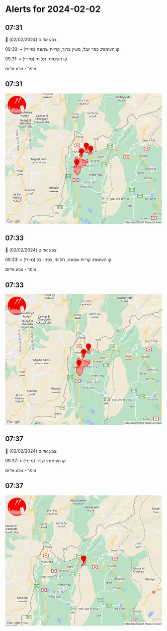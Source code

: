 # Alerts for 2024-02-02

## 07:31

🔴 צבע אדום (02/02/2024):

09:30:
• קו העימות: כפר יובל, מעיין ברוך, קריית שמונה (מיידי)

09:31:
• קו העימות: תל חי (מיידי)

צופר - צבע אדום

## 07:31

![Photo](images/19260.jpg)

## 07:33

🔴 צבע אדום (02/02/2024):

09:33:
• קו העימות: קריית שמונה, תל חי, כפר יובל (מיידי)

צופר - צבע אדום

## 07:33

![Photo](images/19264.jpg)

## 07:37

🔴 צבע אדום (02/02/2024):

09:37:
• קו העימות: שניר (מיידי)

צופר - צבע אדום

## 07:37

![Photo](images/19266.jpg)

